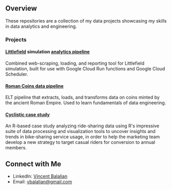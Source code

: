 ## Overview

These repositories are a collection of my data projects showcasing my skills in data analytics and engineering.

### Projects

#### [Littlefield](https://responsive.net/littlefield.html) simulation [analytics pipeline](https://github.com/vbalalian/littlefield)

Combined web-scraping, loading, and reporting tool for Littlefield simulation, built for use with Google Cloud Run functions and Google Cloud Scheduler.

#### [Roman Coins data pipeline](https://github.com/vbalalian/roman_coins_data_pipeline)

ELT pipeline that extracts, loads, and transforms data on coins minted by the ancient Roman Empire. Used to learn fundamentals of data engineering.

#### [Cyclistic case study](https://github.com/vbalalian/Cyclistic_case_study)

An R-based case study analyzing ride-sharing data using R's impressive suite of data processing and visualization tools to uncover insights and trends in bike-sharing service usage, in order to help the marketing team develop a new strategy to target casual riders for conversion to annual members. 

## Connect with Me

* LinkedIn: [Vincent Balalian](https://www.linkedin.com/in/vincent-balalian/)
* Email: vbalalian@gmail.com
